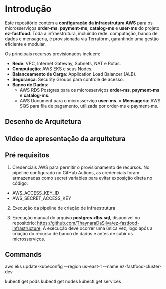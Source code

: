 # Introdução

Este repositório contém a **configuração da infraestrutura AWS** para os microsserviços **order-ms**, **payment-ms**, **catalog-ms** e **user-ms** do projeto **ez-fastfood**. Toda a infraestrutura, incluindo rede, computação, banco de dados e mensageria, é provisionada via Terraform, garantindo uma gestão eficiente e modular.

Os principais recursos provisionados incluem:

- **Rede**: VPC, Internet Gateway, Subnets, NAT e Rotas.
- **Computação**: AWS EKS e seus Nodes.
- **Balanceamento de Carga**: Application Load Balancer (ALB).
- **Segurança**: Security Groups para controle de acesso.
- **Banco de Dados**: 
  - AWS RDS Postgres para os microsserviços **order-ms**, **payment-ms** e **catalog-ms**.
  - AWS Document para o microsserviço **user-ms**.
= **Mensageria**: AWS SQS para fila de pagamento, utilizada por order-ms e payment-ms.

## Desenho de Arquitetura

## Video de apresentação da arquitetura

## Pré requisitos
1. Credenciais AWS para permitir o provisionamento de recursos. No pipeline configurado no GitHub Actions, as credenciais foram armazenadas como secret variables para evitar exposição direta no código:
- AWS_ACCESS_KEY_ID
- AWS_SECRET_ACCESS_KEY
  
2. Execução da pipeline de criação de infraestrutura

3. Execução manual do arquivo **postgres-dbs.sql**, disponível no repositório: https://github.com/ThaynaraDaSilva/ez-fastfood-infrastructure. A execução deve ocorrer uma única vez, logo após a criação do recurso de banco de dados e antes de subir os microsserviços.


## Commands

aws eks update-kubeconfig --region us-east-1 --name ez-fastfood-cluster-dev

kubectl get pods
kubectl get nodes
kubectl get services


